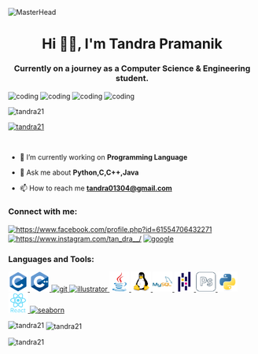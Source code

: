 ![MasterHead](https://observer-media.go-vip.net/wp-content/uploads/sites/2/2015/02/cybermap.gif)
<h1 align="center">Hi 🙋‍♀️, I'm Tandra Pramanik</h1>
<h3 align="center">Currently on a journey as a Computer Science & Engineering student.</h3>

<img align="center" alt="coding" width="200" src="https://gifdb.com/images/high/virtual-youtuber-computer-hacking-4b66n1yzgy3l9apj.gif"> <img align="center" alt="coding" width="200" src="https://shared.akamai.steamstatic.com/store_item_assets/steam/apps/1959390/extras/itchio_GIF_DarkLibrary.gif?t=1717803807"> <img align="center" alt="coding" width="200" src="https://giffiles.alphacoders.com/174/1744.gif"> <img align="center" alt="coding" width="200" src="https://i.pinimg.com/originals/67/5b/b6/675bb6b2ea36a6d4f5c32ffc9744147d.gif">

<p align="left"> <img src="https://komarev.com/ghpvc/?username=tandra21&label=Profile%20views&color=0e75b6&style=flat" alt="tandra21" /> </p>

<p align="left"> <a href="https://github.com/ryo-ma/github-profile-trophy"><img src="https://github-profile-trophy.vercel.app/?username=tandra21" alt="tandra21" /></a> </p>

<p align="left"> <a href="https://twitter.com/" target="blank"><img src="https://img.shields.io/twitter/follow/?logo=twitter&style=for-the-badge" alt="" /></a> </p>

- 🔭 I’m currently working on **Programming Language**

- 💬 Ask me about **Python,C,C++,Java**

- 📫 How to reach me **tandra01304@gmail.com**

<h3 align="left">Connect with me:</h3>
<p align="left">
<a href="https://fb.com/https://www.facebook.com/profile.php?id=61554706432271" target="blank"><img align="center" src="https://raw.githubusercontent.com/rahuldkjain/github-profile-readme-generator/master/src/images/icons/Social/facebook.svg" alt="https://www.facebook.com/profile.php?id=61554706432271" height="30" width="40" /></a>
<a href="https://instagram.com/https://www.instagram.com/tan_dra__/" target="blank"><img align="center" src="https://raw.githubusercontent.com/rahuldkjain/github-profile-readme-generator/master/src/images/icons/Social/instagram.svg" alt="https://www.instagram.com/tan_dra__/" height="30" width="40" /></a>
<a href="https://www.youtube.com/c/google" target="blank"><img align="center" src="https://raw.githubusercontent.com/rahuldkjain/github-profile-readme-generator/master/src/images/icons/Social/youtube.svg" alt="google" height="30" width="40" /></a>
</p>

<h3 align="left">Languages and Tools:</h3>
<p align="left"> <a href="https://www.cprogramming.com/" target="_blank" rel="noreferrer"> <img src="https://raw.githubusercontent.com/devicons/devicon/master/icons/c/c-original.svg" alt="c" width="40" height="40"/> </a> <a href="https://www.w3schools.com/cpp/" target="_blank" rel="noreferrer"> <img src="https://raw.githubusercontent.com/devicons/devicon/master/icons/cplusplus/cplusplus-original.svg" alt="cplusplus" width="40" height="40"/> </a> <a href="https://git-scm.com/" target="_blank" rel="noreferrer"> <img src="https://www.vectorlogo.zone/logos/git-scm/git-scm-icon.svg" alt="git" width="40" height="40"/> </a> <a href="https://www.adobe.com/in/products/illustrator.html" target="_blank" rel="noreferrer"> <img src="https://www.vectorlogo.zone/logos/adobe_illustrator/adobe_illustrator-icon.svg" alt="illustrator" width="40" height="40"/> </a> <a href="https://www.java.com" target="_blank" rel="noreferrer"> <img src="https://raw.githubusercontent.com/devicons/devicon/master/icons/java/java-original.svg" alt="java" width="40" height="40"/> </a> <a href="https://www.linux.org/" target="_blank" rel="noreferrer"> <img src="https://raw.githubusercontent.com/devicons/devicon/master/icons/linux/linux-original.svg" alt="linux" width="40" height="40"/> </a> <a href="https://www.mysql.com/" target="_blank" rel="noreferrer"> <img src="https://raw.githubusercontent.com/devicons/devicon/master/icons/mysql/mysql-original-wordmark.svg" alt="mysql" width="40" height="40"/> </a> <a href="https://pandas.pydata.org/" target="_blank" rel="noreferrer"> <img src="https://raw.githubusercontent.com/devicons/devicon/2ae2a900d2f041da66e950e4d48052658d850630/icons/pandas/pandas-original.svg" alt="pandas" width="40" height="40"/> </a> <a href="https://www.photoshop.com/en" target="_blank" rel="noreferrer"> <img src="https://raw.githubusercontent.com/devicons/devicon/master/icons/photoshop/photoshop-line.svg" alt="photoshop" width="40" height="40"/> </a> <a href="https://www.python.org" target="_blank" rel="noreferrer"> <img src="https://raw.githubusercontent.com/devicons/devicon/master/icons/python/python-original.svg" alt="python" width="40" height="40"/> </a> <a href="https://reactjs.org/" target="_blank" rel="noreferrer"> <img src="https://raw.githubusercontent.com/devicons/devicon/master/icons/react/react-original-wordmark.svg" alt="react" width="40" height="40"/> </a> <a href="https://seaborn.pydata.org/" target="_blank" rel="noreferrer"> <img src="https://seaborn.pydata.org/_images/logo-mark-lightbg.svg" alt="seaborn" width="40" height="40"/> </a> </p>

<p><img align="left" src="https://github-readme-stats.vercel.app/api/top-langs?username=tandra21&show_icons=true&locale=en&layout=compact" alt="tandra21" /></p>

<p>&nbsp;<img align="center" src="https://github-readme-stats.vercel.app/api?username=tandra21&show_icons=true&locale=en" alt="tandra21" /></p>

<p><img align="center" src="https://github-readme-streak-stats.herokuapp.com/?user=tandra21&" alt="tandra21" /></p>
